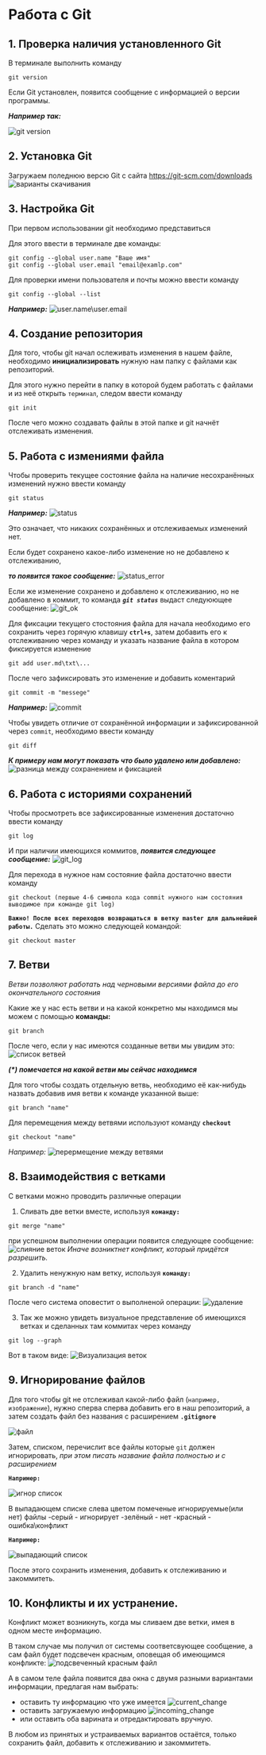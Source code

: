 # Работа с Git

## 1. Проверка наличия установленного Git

В терминале выполнить команду 
```
git version
```
Если Git установлен, появится сообщение с информацией о версии программы. 

__*Например так:*__

![git version](git_version.JPG)

## 2. Установка Git

Загружаем поледнюю версю Git с сайта https://git-scm.com/downloads
![варианты скачивания](git_download.JPG)

## 3. Настройка Git
При первом использовании git необходимо представиться

 Для этого ввести в терминале две команды: 
```
git config --global user.name "Ваше имя"
git config --global user.email "email@examlp.com"
```
Для проверки имени пользователя и почты можно ввести команду
```
git config --global --list
```
__*Например:*__
![user.name\user.email](git_user.JPG)

## 4. Создание репозитория

Для того, чтобы git начал ослеживать изменения в нашем файле, необходимо **инициализировать** нужную нам папку с файлами как репозиторий.

Для этого нужно перейти в папку в которой будем работать с файлами и из неё открыть `терминал`, следом ввести команду
```
git init
```
После чего можно создавать файлы в этой папке и git начнёт отслеживать изменения.

## 5. Работа с измениями файла

Чтобы проверить текущее состояние файла на наличие несохранённых изменений нужно ввести команду
```
git status
```
__*Например:*__
![status](git_status1.JPG)

Это означает, что никаких сохранённых и отслеживаемых изменений нет.

Если будет сохранено какое-либо изменение но не добавлено к отслеживанию,

 __*то появится такое сообщение:*__
 ![status_error](git_status2.JPG)

 Если же изменение сохранено и добавлено к отслеживанию, но не добавлено в коммит, то команда __*`git status`*__ выдаст следуюющее сообщение:
 ![git_ok](git_status3.JPG)


Для фиксации текущего стостояния файла для начала необходимо его сохранить через горячую клавишу **`ctrl+s`**, затем добавить его к отслеживанию через команду и указать название файла в котором фиксируется изменение
```
git add user.md\txt\...
```
После чего зафиксировать это изменение и добавить коментарий
```
git commit -m "messege"
```
__*Например:*__
![commit](git_commit.JPG)


Чтобы увидеть отличие от сохранённой информации и зафиксированной через `commit`, необходимо ввести команду
```
git diff
```
__*К примеру нам могут показать что было удалено или добавлено:*__
![разница между сохранением и фиксацией](git_diff.JPG)

## 6. Работа с историями сохранений

Чтобы просмотреть все зафиксированные изменения достаточно ввести команду

```
git log
```
И при наличии имеющихся коммитов, __*появится следующее сообщение:*__
![git_log](git_log.JPG) 

Для перехода в нужное нам состояние файла достаточно ввести команду 
```
git checkout (первые 4-6 символа кода commit нужного нам состояния выводимое при команде git log)
```
**`Важно! После всех переходов возвращаться в ветку master для дальнейшей работы.`** Сделать это можно следующей командой:
```
git checkout master
```
## 7. Ветви

*Ветви позволяют работать над черновыми версиями файла до его окончательного состояния*

Какие же у нас есть ветви и на какой конкретно мы находимся мы можем с помощью **команды:**
```
git branch
```
После чего, если у нас имеются созданные ветви мы увидим это:
![список ветвей](git_branch.JPG)

_**(*) помечается на какой ветви мы сейчас находимся**_

Для того чтобы создать отдельную ветвь, необходимо её как-нибудь назвать добавив имя ветви к команде указанной выше:
```
git branch "name"
```
Для перемещения между ветвями используют команду **`checkout`**
```
git checkout "name"
```

*Например:*
![перермещение между ветвями](git_branch1.JPG)

## 8. Взаимодействия с ветками
С ветками можно проводить различные операции
1. Сливать две ветки вместе, используя **`команду:`**
```
git merge "name"
```
при успешном выполнении операции появится следующее сообщение:
![слияние веток](git_merge1.JPG)
*Иначе возниктнет конфликт, который придётся разрешить.*

2. Удалить ненужную нам ветку, используя **`команду:`**
```
git branch -d "name"
```
После чего система оповестит о выполненой операции:
![удаление](git_del.JPG)

3. Так же можно увидеть визуальное представление об имеющихся ветках и сделанных там коммитах через команду
```
git log --graph
```
Вот в таком виде:
![Визуализация веток](git_log2.JPG)

## 9. Игнорирование файлов
Для того чтобы git не отслеживал какой-либо файл (`например, изображение`), нужно сперва сперва добавить его в наш репозиторий, а затем создать файл без названия с расширением **`.gitignore`**


![файл](git_ignore2.JPG)

Затем, списком, перечислит все файлы которые `git` должен игнорировать, *при этом писать название файла полностью и с расширением*

**`Например:`**

![игнор список](git_ignore1.JPG)

В выпадающем списке слева цветом помеченые игнорируемые(или нет) файлы
-серый - игнорирует
-зелёный - нет
-красный - ошибка\конфликт

**`Например:`**

![выпадающий список](git_ignore.JPG)

После этого сохранить изменения, добавить к отслеживанию и закоммитеть.

## 10. Конфликты и их устранение.

Конфликт может возникнуть, когда мы сливаем две ветки, имея в одном месте информацию.

В таком случае мы получил от системы соответсвующее сообщение, а сам файл будет подсвечен красным, оповещая об имеющимся конфликте:
![подсвеченный красным файл](git_conflict1.JPG)

А в самом теле файла появится два окна с двумя разными вариантами информации, предлагая нам выбрать:

* оставить ту информацию что уже имеется
![current_change](git_conflict.JPG)
* оставить загружаемую информацию
![incoming_change](git_conflict2.JPG)
* или оставить оба варината и отредактировать вручную.

В любом из принятых и устраиваемых вариантов остаётся, только сохранить файл, добавить к отслеживанию и закоммитеть.